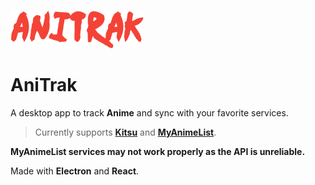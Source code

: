 ![logo](src/images/anitraklogo.png)
# AniTrak

A desktop app to track  **Anime**  and sync with your favorite services.
> Currently supports [**Kitsu**](http://kitsu.io) and [**MyAnimeList**](http://myanimelist.net).  

**MyAnimeList services may not work properly as the API is unreliable.**

Made with **Electron** and **React**.





  

